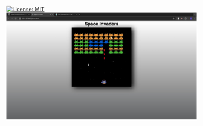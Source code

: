 [![License: MIT](https://img.shields.io/badge/License-MIT-blue.svg)](https://opensource.org/licenses/MIT)
![alt text](https://github.com/CobyWalsh/Space-Invaders/blob/main/images/SpaceInvaders.jpg)

